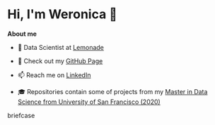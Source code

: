# Hi, I'm Weronica 👋

**About me**

- :briefcase: Data Scientist at [Lemonade](https://www.lemonade.com/)

- :telescope: Check out my [GitHub Page](https://weronicag.github.io/)

- :mailbox: Reach me on [LinkedIn](https://www.linkedin.com/in/weronica-green/)

- 🎓 Repositories contain some of projects from my [Master in Data Science from University of San Francisco (2020)](https://www.usfca.edu/arts-sciences/programs/graduate/data-science)

briefcase

